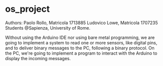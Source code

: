# os_project

Authors:
	Paolo Rollo, Matricola 1713885
	Ludovico Lowe, Matricola 1707235
Students @Sapienza, University of Rome.

Without using the Arduino IDE nor using bare metal programming, we are going to implement a system to read one or more sensors, like digital pins, and to deliver
binary messages to the PC, following a binary protocol. On the PC, we're going to implement a program to interact with the Arduino to display
the incoming messages.